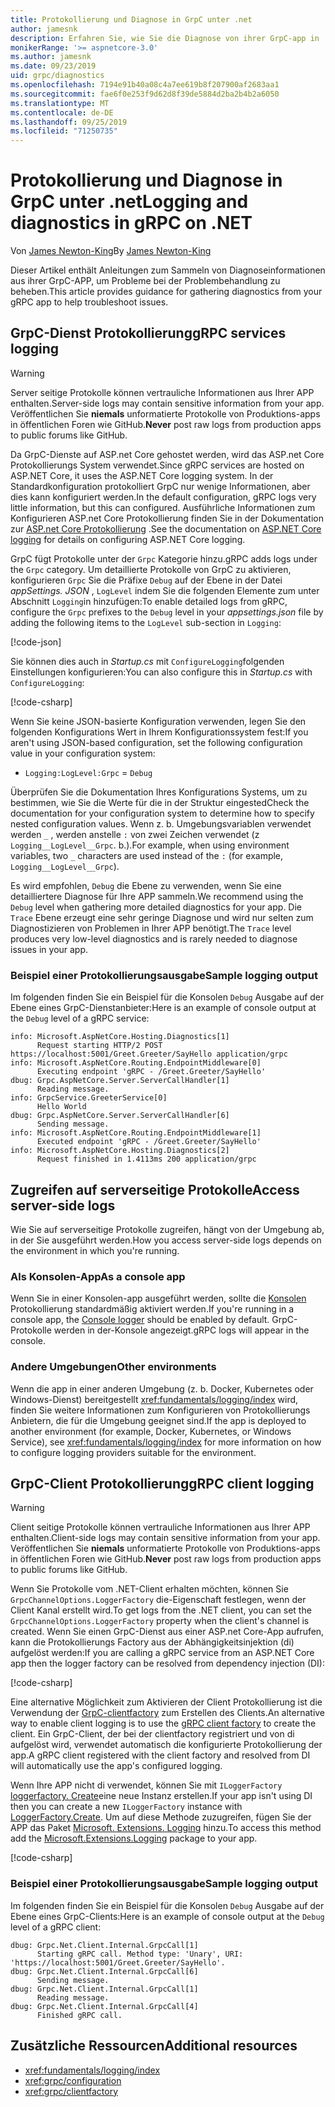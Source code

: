 ```yaml
---
title: Protokollierung und Diagnose in GrpC unter .net
author: jamesnk
description: Erfahren Sie, wie Sie die Diagnose von ihrer GrpC-app in .net sammeln.
monikerRange: '>= aspnetcore-3.0'
ms.author: jamesnk
ms.date: 09/23/2019
uid: grpc/diagnostics
ms.openlocfilehash: 7194e91b40a08c4a7ee619b8f207900af2683aa1
ms.sourcegitcommit: fae6f0e253f9d62d8f39de5884d2ba2b4b2a6050
ms.translationtype: MT
ms.contentlocale: de-DE
ms.lasthandoff: 09/25/2019
ms.locfileid: "71250735"
---
```

# <a name="logging-and-diagnostics-in-grpc-on-net"></a><span data-ttu-id="5230f-103">Protokollierung und Diagnose in GrpC unter .net</span><span class="sxs-lookup"><span data-stu-id="5230f-103">Logging and diagnostics in gRPC on .NET</span></span>

<span data-ttu-id="5230f-104">Von [James Newton-King](https://twitter.com/jamesnk)</span><span class="sxs-lookup"><span data-stu-id="5230f-104">By [James Newton-King](https://twitter.com/jamesnk)</span></span>

<span data-ttu-id="5230f-105">Dieser Artikel enthält Anleitungen zum Sammeln von Diagnoseinformationen aus ihrer GrpC-APP, um Probleme bei der Problembehandlung zu beheben.</span><span class="sxs-lookup"><span data-stu-id="5230f-105">This article provides guidance for gathering diagnostics from your gRPC app to help troubleshoot issues.</span></span>

## <a name="grpc-services-logging"></a><span data-ttu-id="5230f-106">GrpC-Dienst Protokollierung</span><span class="sxs-lookup"><span data-stu-id="5230f-106">gRPC services logging</span></span>

> [!WARNING]
> <span data-ttu-id="5230f-107">Server seitige Protokolle können vertrauliche Informationen aus Ihrer APP enthalten.</span><span class="sxs-lookup"><span data-stu-id="5230f-107">Server-side logs may contain sensitive information from your app.</span></span> <span data-ttu-id="5230f-108">Veröffentlichen Sie **niemals** unformatierte Protokolle von Produktions-apps in öffentlichen Foren wie GitHub.</span><span class="sxs-lookup"><span data-stu-id="5230f-108">**Never** post raw logs from production apps to public forums like GitHub.</span></span>

<span data-ttu-id="5230f-109">Da GrpC-Dienste auf ASP.net Core gehostet werden, wird das ASP.net Core Protokollierungs System verwendet.</span><span class="sxs-lookup"><span data-stu-id="5230f-109">Since gRPC services are hosted on ASP.NET Core, it uses the ASP.NET Core logging system.</span></span> <span data-ttu-id="5230f-110">In der Standardkonfiguration protokolliert GrpC nur wenige Informationen, aber dies kann konfiguriert werden.</span><span class="sxs-lookup"><span data-stu-id="5230f-110">In the default configuration, gRPC logs very little information, but this can configured.</span></span> <span data-ttu-id="5230f-111">Ausführliche Informationen zum Konfigurieren ASP.net Core Protokollierung finden Sie in der Dokumentation zur [ASP.net Core Protokollierung](xref:fundamentals/logging/index#configuration) .</span><span class="sxs-lookup"><span data-stu-id="5230f-111">See the documentation on [ASP.NET Core logging](xref:fundamentals/logging/index#configuration) for details on configuring ASP.NET Core logging.</span></span>

<span data-ttu-id="5230f-112">GrpC fügt Protokolle unter der `Grpc` Kategorie hinzu.</span><span class="sxs-lookup"><span data-stu-id="5230f-112">gRPC adds logs under the `Grpc` category.</span></span> <span data-ttu-id="5230f-113">Um detaillierte Protokolle von GrpC zu aktivieren, konfigurieren `Grpc` Sie die Präfixe `Debug` auf der Ebene in der Datei *appSettings. JSON* , `LogLevel` indem Sie die folgenden Elemente zum unter Abschnitt `Logging`in hinzufügen:</span><span class="sxs-lookup"><span data-stu-id="5230f-113">To enable detailed logs from gRPC, configure the `Grpc` prefixes to the `Debug` level in your *appsettings.json* file by adding the following items to the `LogLevel` sub-section in `Logging`:</span></span>

[!code-json[](diagnostics/sample/logging-config.json?highlight=7)]

<span data-ttu-id="5230f-114">Sie können dies auch in *Startup.cs* mit `ConfigureLogging`folgenden Einstellungen konfigurieren:</span><span class="sxs-lookup"><span data-stu-id="5230f-114">You can also configure this in *Startup.cs* with `ConfigureLogging`:</span></span>

[!code-csharp[](diagnostics/sample/logging-config-code.cs?highlight=5)]

<span data-ttu-id="5230f-115">Wenn Sie keine JSON-basierte Konfiguration verwenden, legen Sie den folgenden Konfigurations Wert in Ihrem Konfigurationssystem fest:</span><span class="sxs-lookup"><span data-stu-id="5230f-115">If you aren't using JSON-based configuration, set the following configuration value in your configuration system:</span></span>

* `Logging:LogLevel:Grpc` = `Debug`

<span data-ttu-id="5230f-116">Überprüfen Sie die Dokumentation Ihres Konfigurations Systems, um zu bestimmen, wie Sie die Werte für die in der Struktur eingested</span><span class="sxs-lookup"><span data-stu-id="5230f-116">Check the documentation for your configuration system to determine how to specify nested configuration values.</span></span> <span data-ttu-id="5230f-117">Wenn z. b. Umgebungsvariablen verwendet werden `_` , werden anstelle `:` von zwei Zeichen verwendet (z `Logging__LogLevel__Grpc`. b.).</span><span class="sxs-lookup"><span data-stu-id="5230f-117">For example, when using environment variables, two `_` characters are used instead of the `:` (for example, `Logging__LogLevel__Grpc`).</span></span>

<span data-ttu-id="5230f-118">Es wird empfohlen, `Debug` die Ebene zu verwenden, wenn Sie eine detailliertere Diagnose für Ihre APP sammeln.</span><span class="sxs-lookup"><span data-stu-id="5230f-118">We recommend using the `Debug` level when gathering more detailed diagnostics for your app.</span></span> <span data-ttu-id="5230f-119">Die `Trace` Ebene erzeugt eine sehr geringe Diagnose und wird nur selten zum Diagnostizieren von Problemen in Ihrer APP benötigt.</span><span class="sxs-lookup"><span data-stu-id="5230f-119">The `Trace` level produces very low-level diagnostics and is rarely needed to diagnose issues in your app.</span></span>

### <a name="sample-logging-output"></a><span data-ttu-id="5230f-120">Beispiel einer Protokollierungsausgabe</span><span class="sxs-lookup"><span data-stu-id="5230f-120">Sample logging output</span></span>

<span data-ttu-id="5230f-121">Im folgenden finden Sie ein Beispiel für die Konsolen `Debug` Ausgabe auf der Ebene eines GrpC-Dienstanbieter:</span><span class="sxs-lookup"><span data-stu-id="5230f-121">Here is an example of console output at the `Debug` level of a gRPC service:</span></span>

```console
info: Microsoft.AspNetCore.Hosting.Diagnostics[1]
      Request starting HTTP/2 POST https://localhost:5001/Greet.Greeter/SayHello application/grpc
info: Microsoft.AspNetCore.Routing.EndpointMiddleware[0]
      Executing endpoint 'gRPC - /Greet.Greeter/SayHello'
dbug: Grpc.AspNetCore.Server.ServerCallHandler[1]
      Reading message.
info: GrpcService.GreeterService[0]
      Hello World
dbug: Grpc.AspNetCore.Server.ServerCallHandler[6]
      Sending message.
info: Microsoft.AspNetCore.Routing.EndpointMiddleware[1]
      Executed endpoint 'gRPC - /Greet.Greeter/SayHello'
info: Microsoft.AspNetCore.Hosting.Diagnostics[2]
      Request finished in 1.4113ms 200 application/grpc
```

## <a name="access-server-side-logs"></a><span data-ttu-id="5230f-122">Zugreifen auf serverseitige Protokolle</span><span class="sxs-lookup"><span data-stu-id="5230f-122">Access server-side logs</span></span>

<span data-ttu-id="5230f-123">Wie Sie auf serverseitige Protokolle zugreifen, hängt von der Umgebung ab, in der Sie ausgeführt werden.</span><span class="sxs-lookup"><span data-stu-id="5230f-123">How you access server-side logs depends on the environment in which you're running.</span></span>

### <a name="as-a-console-app"></a><span data-ttu-id="5230f-124">Als Konsolen-App</span><span class="sxs-lookup"><span data-stu-id="5230f-124">As a console app</span></span>

<span data-ttu-id="5230f-125">Wenn Sie in einer Konsolen-app ausgeführt werden, sollte die [Konsolen](xref:fundamentals/logging/index#console-provider) Protokollierung standardmäßig aktiviert werden.</span><span class="sxs-lookup"><span data-stu-id="5230f-125">If you're running in a console app, the [Console logger](xref:fundamentals/logging/index#console-provider) should be enabled by default.</span></span> <span data-ttu-id="5230f-126">GrpC-Protokolle werden in der-Konsole angezeigt.</span><span class="sxs-lookup"><span data-stu-id="5230f-126">gRPC logs will appear in the console.</span></span>

### <a name="other-environments"></a><span data-ttu-id="5230f-127">Andere Umgebungen</span><span class="sxs-lookup"><span data-stu-id="5230f-127">Other environments</span></span>

<span data-ttu-id="5230f-128">Wenn die app in einer anderen Umgebung (z. b. Docker, Kubernetes oder Windows-Dienst) bereitgestellt <xref:fundamentals/logging/index> wird, finden Sie weitere Informationen zum Konfigurieren von Protokollierungs Anbietern, die für die Umgebung geeignet sind.</span><span class="sxs-lookup"><span data-stu-id="5230f-128">If the app is deployed to another environment (for example, Docker, Kubernetes, or Windows Service), see <xref:fundamentals/logging/index> for more information on how to configure logging providers suitable for the environment.</span></span>

## <a name="grpc-client-logging"></a><span data-ttu-id="5230f-129">GrpC-Client Protokollierung</span><span class="sxs-lookup"><span data-stu-id="5230f-129">gRPC client logging</span></span>

> [!WARNING]
> <span data-ttu-id="5230f-130">Client seitige Protokolle können vertrauliche Informationen aus Ihrer APP enthalten.</span><span class="sxs-lookup"><span data-stu-id="5230f-130">Client-side logs may contain sensitive information from your app.</span></span> <span data-ttu-id="5230f-131">Veröffentlichen Sie **niemals** unformatierte Protokolle von Produktions-apps in öffentlichen Foren wie GitHub.</span><span class="sxs-lookup"><span data-stu-id="5230f-131">**Never** post raw logs from production apps to public forums like GitHub.</span></span>

<span data-ttu-id="5230f-132">Wenn Sie Protokolle vom .NET-Client erhalten möchten, können Sie `GrpcChannelOptions.LoggerFactory` die-Eigenschaft festlegen, wenn der Client Kanal erstellt wird.</span><span class="sxs-lookup"><span data-stu-id="5230f-132">To get logs from the .NET client, you can set the `GrpcChannelOptions.LoggerFactory` property when the client's channel is created.</span></span> <span data-ttu-id="5230f-133">Wenn Sie einen GrpC-Dienst aus einer ASP.net Core-App aufrufen, kann die Protokollierungs Factory aus der Abhängigkeitsinjektion (di) aufgelöst werden:</span><span class="sxs-lookup"><span data-stu-id="5230f-133">If you are calling a gRPC service from an ASP.NET Core app then the logger factory can be resolved from dependency injection (DI):</span></span>

[!code-csharp[](diagnostics/sample/net-client-dependency-injection.cs?highlight=7,16)]

<span data-ttu-id="5230f-134">Eine alternative Möglichkeit zum Aktivieren der Client Protokollierung ist die Verwendung der [GrpC-clientfactory](xref:grpc/clientfactory) zum Erstellen des Clients.</span><span class="sxs-lookup"><span data-stu-id="5230f-134">An alternative way to enable client logging is to use the [gRPC client factory](xref:grpc/clientfactory) to create the client.</span></span> <span data-ttu-id="5230f-135">Ein GrpC-Client, der bei der clientfactory registriert und von di aufgelöst wird, verwendet automatisch die konfigurierte Protokollierung der app.</span><span class="sxs-lookup"><span data-stu-id="5230f-135">A gRPC client registered with the client factory and resolved from DI will automatically use the app's configured logging.</span></span>

<span data-ttu-id="5230f-136">Wenn Ihre APP nicht di verwendet, können Sie mit `ILoggerFactory` [loggerfactory. Create](xref:Microsoft.Extensions.Logging.LoggerFactory.Create*)eine neue Instanz erstellen.</span><span class="sxs-lookup"><span data-stu-id="5230f-136">If your app isn't using DI then you can create a new `ILoggerFactory` instance with [LoggerFactory.Create](xref:Microsoft.Extensions.Logging.LoggerFactory.Create*).</span></span> <span data-ttu-id="5230f-137">Um auf diese Methode zuzugreifen, fügen Sie der APP das Paket [Microsoft. Extensions. Logging](https://www.nuget.org/packages/microsoft.extensions.logging/) hinzu.</span><span class="sxs-lookup"><span data-stu-id="5230f-137">To access this method add the [Microsoft.Extensions.Logging](https://www.nuget.org/packages/microsoft.extensions.logging/) package to your app.</span></span>

[!code-csharp[](diagnostics/sample/net-client-loggerfactory-create.cs?highlight=1,8)]

### <a name="sample-logging-output"></a><span data-ttu-id="5230f-138">Beispiel einer Protokollierungsausgabe</span><span class="sxs-lookup"><span data-stu-id="5230f-138">Sample logging output</span></span>

<span data-ttu-id="5230f-139">Im folgenden finden Sie ein Beispiel für die Konsolen `Debug` Ausgabe auf der Ebene eines GrpC-Clients:</span><span class="sxs-lookup"><span data-stu-id="5230f-139">Here is an example of console output at the `Debug` level of a gRPC client:</span></span>

```console
dbug: Grpc.Net.Client.Internal.GrpcCall[1]
      Starting gRPC call. Method type: 'Unary', URI: 'https://localhost:5001/Greet.Greeter/SayHello'.
dbug: Grpc.Net.Client.Internal.GrpcCall[6]
      Sending message.
dbug: Grpc.Net.Client.Internal.GrpcCall[1]
      Reading message.
dbug: Grpc.Net.Client.Internal.GrpcCall[4]
      Finished gRPC call.
```

## <a name="additional-resources"></a><span data-ttu-id="5230f-140">Zusätzliche Ressourcen</span><span class="sxs-lookup"><span data-stu-id="5230f-140">Additional resources</span></span>

* <xref:fundamentals/logging/index>
* <xref:grpc/configuration>
* <xref:grpc/clientfactory>
